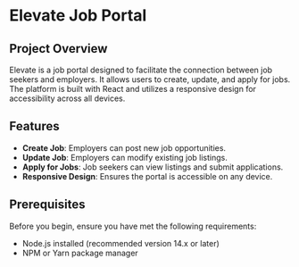 # Elevate Job Portal

## Project Overview
Elevate is a job portal designed to facilitate the connection between job seekers and employers. It allows users to create, update, and apply for jobs. The platform is built with React and utilizes a responsive design for accessibility across all devices.

## Features
- **Create Job**: Employers can post new job opportunities.
- **Update Job**: Employers can modify existing job listings.
- **Apply for Jobs**: Job seekers can view listings and submit applications.
- **Responsive Design**: Ensures the portal is accessible on any device.

## Prerequisites
Before you begin, ensure you have met the following requirements:
- Node.js installed (recommended version 14.x or later)
- NPM or Yarn package manager
